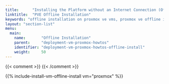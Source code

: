 ```yaml
---
title:      "Installing the Platform without an Internet Connection (Offline Installation) (PVE)"
linktitle:  "PVE Offline Installation"
keywords: "offline installation on proxmox ve vms, proxmox ve offline installation, pve offline installation, proxmox offline installation, vm offline installation, pve offline deployment, proxmox offline deployment, vm offline deployment, dark-site installation, dark site, no internet, provazio"
layout: "section-list"
menu:
  main:
    name:       "Offline Installation"
    parent:     "deployment-vm-proxmox-howtos"
    identifier: "deployment-vm-proxmox-howtos-offline-install"
    weight:     50
---
```

{{< comment >}}<!-- [ci-no-shcd-in-front-matter] -->
{{< /comment >}}

{{% include-install-vm-offline-install vm="proxmox" %}}

